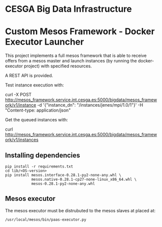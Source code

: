 CESGA Big Data Infrastructure
=======================

Custom Mesos Framework - Docker Executor Launcher
=======================

This project implements a full mesos framework that is able to receive offers from a mesos master and launch instances (by running the docker-executor project) with specified resources.

A REST API is provided.

Test instance execution with:

curl -X POST http://mesos_framework.service.int.cesga.es:5000/bigdata/mesos_framework/v1/instance -d '{"instance_dn": "/instances/jenes/mpi/1.0/1"}' -H "Content-type: application/json"


Get the queued instances with:

curl http://mesos_framework.service.int.cesga.es:5000/bigdata/mesos_framework/v1/instances

Installing dependencies
-----------------------

    pip install -r requirements.txt
    cd lib/<OS-version>
    pip install mesos.interface-0.28.1-py2-none-any.whl \
                mesos.native-0.28.1-cp27-none-linux_x86_64.whl \
                mesos-0.28.1-py2-none-any.whl

Mesos executor
--------------
The mesos executor must be distrubuted to the mesos slaves at placed at:

    /usr/local/mesos/bin/paas-executor.py
